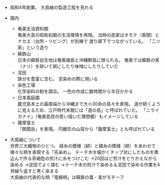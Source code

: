 - 昭和4年創業。
大島紬の製造工程を見れる

- 園内  
    - 奄美生活資料館  
    奄美大島の昭和初期の生活環境を再現。
    当時の民家はオモテ（客間）とナカエ（台所・リビング）が別棟で
    渡り廊下でつながっている。
    「二ツ家」という造り
    - 蘇鉄山  
    日本の蘇鉄自生地は奄美諸島と沖縄群島に限られる。
    奄美では蘇鉄の実（ナリ）を砕いて粥にしたり味噌にしたりしていた
    - 泥田  
    鉄分を豊富に含む。
    泥染めの際に用いる
    - 染色工場  
    化学染料の粉を調合。
    一色の作成に数時間から半日かかる
    - 日本風庭園  
    鹿児島本土の最南端から沖縄まで大小30余の島々を表現。
    道が続くように見えるため、江戸時代末期には「道の島」と呼ばれていた。
    「ニライカナイ」（奄美島民の思い描いた理想郷）もイメージしている
    - 薩摩富士  
    「開聞岳」を表現。
    円錐形の山容から「薩摩富士」とも呼ばれている

- 大島紬について  
世界三大織物のひとつ。
経糸の模様（絣）と緯糸の模様（絣）をあわせて様々な柄を表現する「先染め」。
テーチ木を細かくチップ状にしたものを煮込んで作る茶褐色の煎汁に糸をつけこむ
→20回ほど煎汁をとりかえながら染める
→泥田でよく揉む
→テーチ木の煎汁で染める＆泥田で染める作業を4貝繰り返すと黒く染まる  
大島紬の代表的な柄「竜郷柄」は蘇鉄の葉・実がモチーフ
